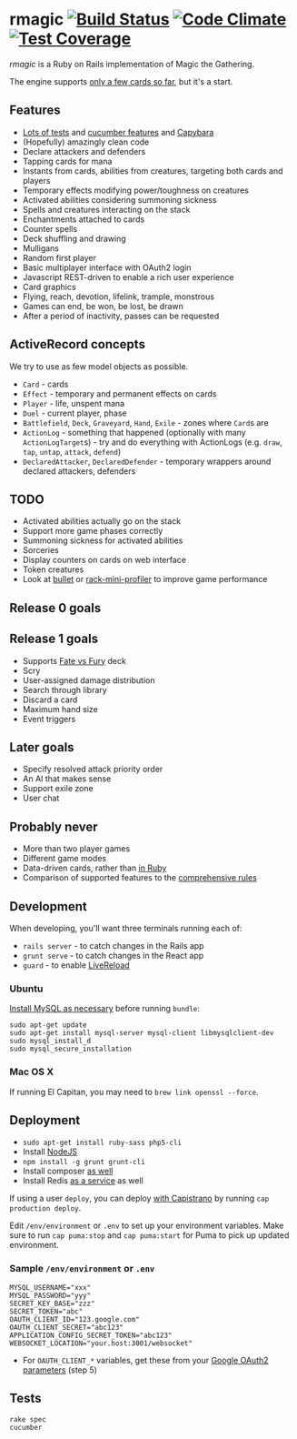 rmagic [![Build Status](https://travis-ci.org/soundasleep/rmagic.svg?branch=master)](https://travis-ci.org/soundasleep/rmagic) [![Code Climate](https://codeclimate.com/github/soundasleep/rmagic/badges/gpa.svg)](https://codeclimate.com/github/soundasleep/rmagic) [![Test Coverage](https://codeclimate.com/github/soundasleep/rmagic/badges/coverage.svg)](https://codeclimate.com/github/soundasleep/rmagic/coverage)
======

*rmagic* is a Ruby on Rails implementation of Magic the Gathering.

The engine supports [only a few cards so far](app/cards/library/), but it's a start.

## Features

* [Lots of tests](spec/games/) and [cucumber features](features/) and [Capybara](features/ui/)
* (Hopefully) amazingly clean code
* Declare attackers and defenders
* Tapping cards for mana
* Instants from cards, abilities from creatures, targeting both cards and players
* Temporary effects modifying power/toughness on creatures
* Activated abilities considering summoning sickness
* Spells and creatures interacting on the stack
* Enchantments attached to cards
* Counter spells
* Deck shuffling and drawing
* Mulligans
* Random first player
* Basic multiplayer interface with OAuth2 login
* Javascript REST-driven to enable a rich user experience
* Card graphics
* Flying, reach, devotion, lifelink, trample, monstrous
* Games can end, be won, be lost, be drawn
* After a period of inactivity, passes can be requested

## ActiveRecord concepts

We try to use as few model objects as possible.

* `Card` - cards
* `Effect` - temporary and permanent effects on cards
* `Player` - life, unspent mana
* `Duel` - current player, phase
* `Battlefield`, `Deck`, `Graveyard`, `Hand`, `Exile` - zones where `Card`s are
* `ActionLog` - something that happened (optionally with many `ActionLogTarget`s) - try and do everything with ActionLogs (e.g. `draw`, `tap`, `untap`, `attack`, `defend`)
* `DeclaredAttacker`, `DeclaredDefender` - temporary wrappers around declared attackers, defenders

## TODO

* Activated abilities actually go on the stack
* Support more game phases correctly
* Summoning sickness for activated abilities
* Sorceries
* Display counters on cards on web interface
* Token creatures
* Look at [bullet](https://github.com/flyerhzm/bullet) or [rack-mini-profiler](https://github.com/MiniProfiler/rack-mini-profiler) to improve game performance

## Release 0 goals

## Release 1 goals

* Supports [Fate vs Fury](http://sales.starcitygames.com/carddisplay.php?product=695013) deck
* Scry
* User-assigned damage distribution
* Search through library
* Discard a card
* Maximum hand size
* Event triggers

## Later goals

* Specify resolved attack priority order
* An AI that makes sense
* Support exile zone
* User chat

## Probably never

* More than two player games
* Different game modes
* Data-driven cards, rather than [in Ruby](app/cards/)
* Comparison of supported features to the [comprehensive rules](http://magiccards.info/rules.html)

## Development

When developing, you'll want three terminals running each of:

* `rails server` - to catch changes in the Rails app
* `grunt serve` - to catch changes in the React app
* `guard` - to enable [LiveReload](https://mattbrictson.com/lightning-fast-sass-reloading-in-rails)

### Ubuntu

[Install MySQL as necessary](https://www.digitalocean.com/community/tutorials/how-to-use-mysql-with-your-ruby-on-rails-application-on-ubuntu-14-04) before running `bundle`:

```
sudo apt-get update
sudo apt-get install mysql-server mysql-client libmysqlclient-dev
sudo mysql_install_d
sudo mysql_secure_installation
```

### Mac OS X

If running El Capitan, you may need to `brew link openssl --force`.

## Deployment

* `sudo apt-get install ruby-sass php5-cli`
* Install [NodeJS](https://github.com/joyent/node/wiki/Installing-Node.js-via-package-manager)
* `npm install -g grunt grunt-cli`
* Install composer [as well](https://getcomposer.org/doc/00-intro.md)
* Install Redis [as a service](http://redis.io/topics/quickstart) as well

If using a user `deploy`, you can deploy [with Capistrano](https://www.digitalocean.com/community/tutorials/deploying-a-rails-app-on-ubuntu-14-04-with-capistrano-nginx-and-puma) by running `cap production deploy`.

Edit `/env/environment` or `.env` to set up your environment variables.
Make sure to run `cap puma:stop` and `cap puma:start` for Puma to pick up updated environment.

### Sample `/env/environment` or `.env`

```
MYSQL_USERNAME="xxx"
MYSQL_PASSWORD="yyy"
SECRET_KEY_BASE="zzz"
SECRET_TOKEN="abc"
OAUTH_CLIENT_ID="123.google.com"
OAUTH_CLIENT_SECRET="abc123"
APPLICATION_CONFIG_SECRET_TOKEN="abc123"
WEBSOCKET_LOCATION="your.host:3001/websocket"
```

* For `OAUTH_CLIENT_*` variables, get these from your [Google OAuth2 parameters](http://www.jevon.org/wiki/Google_OAuth2_with_Ruby_on_Rails) (step 5)

## Tests

```
rake spec
cucumber
```
